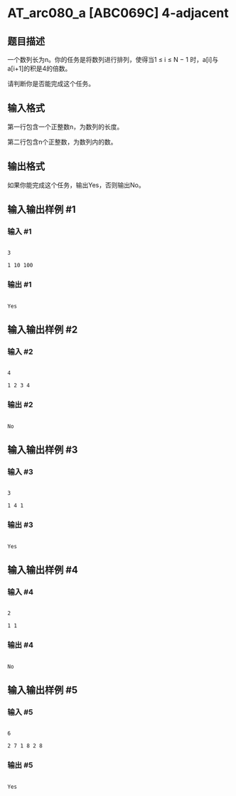 # AT_arc080_a [ABC069C] 4-adjacent

## 题目描述

一个数列长为n。你的任务是将数列进行排列，使得当1 ≤ i ≤ N − 1 时，a[i]与a[i+1]的积是4的倍数。
请判断你是否能完成这个任务。

## 输入格式

第一行包含一个正整数n，为数列的长度。
第二行包含n个正整数，为数列内的数。

## 输出格式

如果你能完成这个任务，输出Yes，否则输出No。

## 输入输出样例 #1

### 输入 #1

```
3
1 10 100
```

### 输出 #1

```
Yes
```

## 输入输出样例 #2

### 输入 #2

```
4
1 2 3 4
```

### 输出 #2

```
No
```

## 输入输出样例 #3

### 输入 #3

```
3
1 4 1
```

### 输出 #3

```
Yes
```

## 输入输出样例 #4

### 输入 #4

```
2
1 1
```

### 输出 #4

```
No
```

## 输入输出样例 #5

### 输入 #5

```
6
2 7 1 8 2 8
```

### 输出 #5

```
Yes
```